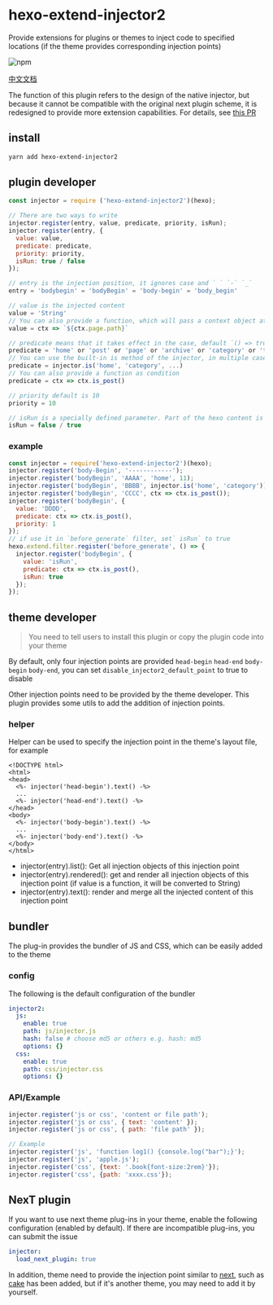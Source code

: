 # hexo-extend-injector2

Provide extensions for plugins or themes to inject code to specified locations (if the theme provides corresponding injection points)

![npm](https://img.shields.io/npm/v/hexo-extend-injector2.svg)

[中文文档](README-ZH.md)

The function of this plugin refers to the design of the native injector, but because it cannot be compatible with the original next plugin scheme, it is redesigned to provide more extension capabilities. For details, see [this PR](https://github.com/jiangtj/hexo-theme-cake/pull/39)

## install

```bash
yarn add hexo-extend-injector2
```

## plugin developer

```js
const injector = require ('hexo-extend-injector2')(hexo);

// There are two ways to write
injector.register(entry, value, predicate, priority, isRun);
injector.register(entry, {
  value: value,
  predicate: predicate,
  priority: priority,
  isRun: true / false
});

// entry is the injection position, it ignores case and ` ` `-` `_`
entry = 'bodybegin' = 'bodyBegin' = 'body-begin' = 'body_begin'

// value is the injected content
value = 'String'
// You can also provide a function, which will pass a context object at the injection point (may be empty)
value = ctx => `${ctx.page.path}`

// predicate means that it takes effect in the case, default `() => true`
predicate = 'home' or 'post' or 'page' or 'archive' or 'category' or 'tag'
// You can use the built-in is method of the injector, in multiple cases
predicate = injector.is('home', 'category', ...)
// You can also provide a function as condition
predicate = ctx => ctx.is_post()

// priority default is 10
priority = 10

// isRun is a specially defined parameter. Part of the hexo content is reloaded after the file is changed. When reloading, the content of isRun is true will clear to avoid repeated loading.
isRun = false / true
```

### example

```js
const injector = require('hexo-extend-injector2')(hexo);
injector.register('body-Begin', '------------');
injector.register('bodyBegin', 'AAAA', 'home', 11);
injector.register('bodyBegin', 'BBBB', injector.is('home', 'category'));
injector.register('bodyBegin', 'CCCC', ctx => ctx.is_post());
injector.register('bodyBegin', {
  value: 'DDDD',
  predicate: ctx => ctx.is_post(),
  priority: 1
});
// if use it in `before_generate` filter, set` isRun` to true
hexo.extend.filter.register('before_generate', () => {
  injector.register('bodyBegin', {
    value: 'isRun',
    predicate: ctx => ctx.is_post(),
    isRun: true
  });
});
```

## theme developer

> You need to tell users to install this plugin or copy the plugin code into your theme

By default, only four injection points are provided `head-begin` `head-end` `body-begin` `body-end`, you can set `disable_injector2_default_point` to true to disable

Other injection points need to be provided by the theme developer. This plugin provides some utils to add the addition of injection points.

### helper

Helper can be used to specify the injection point in the theme's layout file, for example

```ejs
<!DOCTYPE html>
<html>
<head>
  <%- injector('head-begin').text() -%>
  ...
  <%- injector('head-end').text() -%>
</head>
<body>
  <%- injector('body-begin').text() -%>
  ...
  <%- injector('body-end').text() -%>
</body>
</html>
```

- injector(entry).list(): Get all injection objects of this injection point
- injector(entry).rendered(): get and render all injection objects of this injection point (if value is a function, it will be converted to String)
- injector(entry).text(): render and merge all the injected content of this injection point

## bundler

The plug-in provides the bundler of JS and CSS, which can be easily added to the theme

### config

The following is the default configuration of the bundler

```yml
injector2:
  js:
    enable: true
    path: js/injector.js
    hash: false # choose md5 or others e.g. hash: md5
    options: {}
  css:
    enable: true
    path: css/injector.css
    options: {}
```

### API/Example

```js
injector.register('js or css', 'content or file path');
injector.register('js or css', { text: 'content' });
injector.register('js or css', { path: 'file path' });

// Example
injector.register('js', 'function log1() {console.log("bar");}');
injector.register('js', 'apple.js');
injector.register('css', {text: '.book{font-size:2rem}'});
injector.register('css', {path: 'xxxx.css'});
```

## NexT plugin

If you want to use next theme plug-ins in your theme, enable the following configuration (enabled by default). If there are incompatible plug-ins, you can submit the issue

```yml
injector:
  load_next_plugin: true
```

In addition, theme need to provide the injection point similar to [next](lib/next-point.js), such as [cake](https://github.com/jiangtj/hexo-theme-cake) has been added, but if it's another theme, you may need to add it by yourself.
